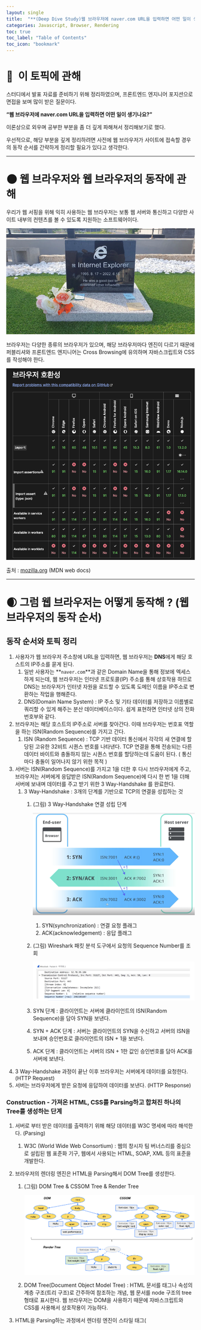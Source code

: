 ```yaml
---
layout: single
title:  "**(Deep Dive Study)웹 브라우저에 naver.com URL을 입력하면 어떤 일이 생기나요? + 이론을 통한 렌더링 최적화 고민**"
categories: Javascript, Browser, Rendering
toc: true
toc_label: "Table of Contents"
toc_icon: "bookmark"
---
```


# 🌱  이 토픽에 관해

스터디에서 발표 자료를 준비하기 위해 정리하였으며, 프론트엔드 엔지니어 포지션으로 면접을 보며 많이 받은 질문이다. 

**“웹 브라우저에 naver.com URL을 입력하면 어떤 일이 생기나요?”**

이론상으로 외우며 공부한 부분을 좀 더 깊게 파해쳐서 정리해보기로 했다.

우선적으로, 해당 부분을 깊게 정리하려면 사전에 웹 브라우저가 사이트에 접속할 경우의 동작 순서를 간략하게 정리할 필요가 있다고 생각한다.

---

# 🌑 웹 브라우저와 웹 브라우저의 동작에 관해

우리가 웹 서핑을 위해 익히 사용하는 웹 브라우저는 보통 웹 서버와 통신하고 다양한 사이트 내부의 컨텐츠를 볼 수 있도록 지원하는 소프트웨어이다.

![Untitled](/assets/images/posts/2023-09-17-Browser-rendering/browser01.png)

브라우저는 다양한 종류의 브라우저가 있으며, 해당 브라우저마다 엔진이 다르기 때문에 퍼블리셔와 프론트엔드 엔지니어는 Cross Browsing에 유의하며 자바스크립트와 CSS를 작성해야 한다.

![Untitled](/assets/images/posts/2023-09-17-Browser-rendering/browser02.png)

출처 : [mozilla.org](http://mozilla.org) (MDN web docs)

---

# 🌒 그럼 웹 브라우저는 어떻게 동작해 ? (웹 브라우저의 동작 순서)

## 동작 순서와 토픽 정리

1. 사용자가 웹 브라우저 주소창에 URL을 입력하면, 웹 브라우저는 **DNS**에게 해당 호스트의 IP주소를 묻게 된다.
    1. 일반 사용자는 **`naver.com`**과 같은 Domain Name을 통해 정보에 엑세스하게 되는데, 웹 브라우저는 인터넷 프로토콜(IP) 주소를 통해 상호작용 하므로 DNS는 브라우저가 인터넷 자원을 로드할 수 있도록 도메인 이름을 IP주소로 변환하는 작업을 행해준다.
    2. DNS(Domain Name System) : IP 주소 및 기타 데이터를 저장하고 이름별로 쿼리할 수 있게 해주는 분산 데이터베이스이다. 쉽게 표현하면 인터넷 상의 전화번호부와 같다.
2. 브라우저는 해당 호스트의 IP주소로 서버를 찾아간다. 이때 브라우저는 번호표 역할을 하는 ISN(Random Sequence)를 가지고 간다.
    1. ISN (Random Sequence) : TCP 기반 데이터 통신에서 각각의 새 연결에 할당된 고유한 32비트 시퀀스 번호를 나타낸다. TCP 연결을 통해 전송되는 다른 데이터 바이트와 충돌하지 않는 시퀀스 번호를 할당하는데 도움이 된다. ( 통신마다 충돌이 일어나지 않기 위한 목적 )
3. 서버는 ISN(Random Sequence)를 가지고 1을 더한 후 다시 브라우저에게 주고, 브라우저는 서버에게 응답받은 ISN(Random Sequence)에 다시 한 번 1을 더해 서버에 보내며 데이터를 주고 받기 위한 3 Way-Handshake 를 완료한다.
    1. 3 Way-Handshake : 3개의 단계를 기반으로 TCP의 연결을 성립하는 것
        1. (그림) 3 Way-Handshake 연결 성립 단계
            
            ![Untitled](/assets/images/posts/2023-09-17-Browser-rendering/browser03.png)
            
            1. SYN(synchronization) : 연결 요청 플래그
            2. ACK(acknowledgement) : 응답 플래그 
        2. (그림) Wireshark 패킷 분석 도구에서 요청의 Sequence Number를 조회
            
            ![Untitled](/assets/images/posts/2023-09-17-Browser-rendering/browser04.png)
            
        3. SYN 단계 : 클라이언트는 서버에 클라이언트의 ISN(Random Sequence)을 담아 SYN을 보낸다.
        4. SYN + ACK 단계 : 서버는 클라이언트의 SYN을 수신하고 서버의 ISN을 보내며 승인번호로 클라이언트의 ISN + 1을 보낸다.
        5. ACK 단계 : 클라이언트는 서버의 ISN + 1한 값인 승인번호를 담아 ACK를 서버에 보낸다.
4. 3 Way-Handshake 과정이 끝난 이후 브라우저는 서버에게 데이터를 요청한다. (HTTP Request)
5. 서버는 브라우저에게 받은 요청에 응답하여 데이터를 보낸다. (HTTP Response)

### **Construction** - 가져온 HTML, CSS를 Parsing하고 합쳐진 하나의 Tree를 생성하는 단계

1. 서버로 부터 받은 데이터를 출력하기 위해 해당 데이터를 W3C 명세에 따라 해석한다. (Parsing)
    1. W3C (World Wide Web Consortium) : 웹의 창시자 팀 버너스리를 중심으로 설립된 웹 표준화 기구, 웹에서 사용되는 HTML, SOAP, XML 등의 표준을 개발한다.
2. 브라우저의 렌더링 엔진은 HTML을 Parsing해서 DOM Tree를 생성한다.
    1. (그림) DOM Tree & CSSOM Tree & Render Tree
        
        ![Untitled](/assets/images/posts/2023-09-17-Browser-rendering/browser05.png)
        
    2. DOM Tree(Document Object Model Tree) : HTML 문서를 태그나 속성의 계층 구조(트리 구조)로 간주하여 참조하는 개념, 웹 문서를 node 구조의 tree 형태로 표시한다. 웹 브라우저는 DOM을 사용하기 때문에 자바스크립트와 CSS를 사용해서 상호작용이 가능하다.
3. HTML을 Parsing하는 과정에서 렌더링 엔진이 스타일 태그(<style>)를 만난다면 HTML Parsing 작업을 중지하고, CSS Parsing 작업을 시작하여 CSSOM Tree를 생성한다.
    1. CSSOM Tree(CSS Object Model Tree) : HTML 문서를 DOM Tree로 만든 것처럼, CSS도 브라우저가 이해하고 처리할 수 있도록 변환해서 만든 계층 구조
4. CSS Parsing을 종료하고 HTML Parsing이 중단된 지점부터 다시 Parsing을 진행한다. 그러다가 스크립트 태그(<script>)를 만나면 다시 HTML Parsing을 중단하고 자바스크립트 엔진에게 제어 권한을 넘긴다.
5. 자바스크립트 엔진은 코드를 해석하여 AST를 생성한 후 실행한다.
    1. (그림) 자바스크립트 코드와 해당 코드를 바탕으로 생성된 AST
        
        ![Untitled](/assets/images/posts/2023-09-17-Browser-rendering/browser06.png)
        
    2. AST(Abstract Syntax Tree) 추상 구문 트리 : 각 노드는 소스코드에서 발생되는 구조를 나타내고, 소스코드를 문법에 맞게 노드로 쪼개서 만든 트리이다. 추상적이라는 의미는 실제 구문에서 나타나는 세세한 정보를 나타내지 않는다는 것을 의미한다.
1. 다음으로 중단되었던 HTML Parsing 작업을 완료한다.
2. 앞서 만든 DOM Tree와 CSSOM Tree를 합쳐서 Render Tree를 생성한다.
    
    ![Untitled](/assets/images/posts/2023-09-17-Browser-rendering/browser07.png)
    

### **Operation - 시각화 단계 (layout, paint, composition**

1. 이후 렌더링 엔진은 Layout 작업을 시작하는데 이 작업은 Render Tree의 노드들을 화면의 올바른 위치에 표시하는 것을 의미한다. (layout)
2. UI Backend가 Render Tree의 노드들을 돌면서 UI를 그린다. (paint)
3. 노드들의 레이어를 순서대로 구성한다. z-index가 낮은 요소를 먼저 놓고, 그 다음 높은 요소를 놓는다. (composition)
    1. z-index : CSS 스타일 코드 중, 창을 순서대로 배치하는 스타일

> “Better UX” 좀 더 나은 사용자 경험

이러한 Parsing과 배치(Layout), UI를 paint 하는 과정은 브라우저가 사용자에게 더 빠르게 화면을 출력해주기 위해 서버로부터 데이터의 일부를 받고 나서 화면에 표시하고 또 데이터를 받게 되면 화면에 표시하는 것을 반복한다.

이 때문에 웹 페이지의 화면은 한 번에 렌더링 되지 않고, 부분적으로 렌더링 되는 현상이 나타나는 것이다.
> 
1. 최종적으로 웹의 사용자에게 결과 화면을 출력한다.

---

# 이론을 통한 렌더링 최적화 🧐

```jsx
<script src="script.js"></script>
```

여담으로 script 태그를 head가 아닌 body의 끝에 삽입하거나 defer 옵션을 사용하라는 말을 한 번쯤은 들어봤을 것이다.

NHN Cloud 에서 발표한 ‘[2018] 프런트엔드 성능 최적화’ 라는 영상이 있는데, 

<script> 태그의 삽입 위치를 통해서도 렌더링 최적화를 경험할 수 있는 부분이다.

![Untitled](/assets/images/posts/2023-09-17-Browser-rendering/browser08.png)

자료 URL : https://www.youtube.com/watch?v=G1IWq2blu8c&t=970s

이 부분은 브라우저 렌더링 과정을 살펴보면 이해할 수 있는 부분인데,

결론부터 말하면 HTML을 Parsing하는 과정에서 script 태그를 만나 parsing을 중단하고 AST를 생성하고 실행하는 과정이 있기 때문에 스크립트 삽입 위치에 따라 렌더링 시간이 달라진다는 것이다.

## <head> 에 스크립트를 배치할 경우

<head>에 스크립트를 포함할 경우 parsing을 멈추고, JS 파일을 받아오고 실행한 뒤 다시 HTML을 parsing 하는 과정을 진행할텐데..

Javascript 크기가 클 경우 렌더링이 너무 오래걸려서 사용자가 페이지를 보기까지 많은 시간이 소요될 것이다..

그러므로 <head> 태그 안에 스크립트 파일을 배치하는 것은 좋은 방법이라고 볼 수 없다.

## <body> 에 스크립트를 배치할 경우

<body> 하단에 스크립트를 배치할 경우 HTML parsing을 먼저 진행하고 JS파일을 받아와 실행하게 된다.

<body>에 삽입할 경우 화면 렌더링에 <head> 보다 좀 더 효과적일 수 있으나, Javascript가 포함된 콘텐츠를 보기 위해서는 오래 걸릴 것이다.

## async 속성 사용

```jsx
<script async src="script.js"></script>
```

async 속성은 <head>태그 안에 스크립트 태그를 배치하고 async 속성과 함께 사용하게 된다.

async 속성은 파싱과 Javascript 불러오기를 병렬적으로 진행하기 때문에 기존 방법들보다는 다운로드 시간이 절약되어 효율적이긴 하지만, 결국 JS를 실행하는 단계에서 HTML Parsing이 중단되기 때문에 의존성이 있는 페이지라면 문제가 될 수 있으므로 유의해서 사용해야 하는 속성이다.

## defer 속성 사용

```jsx
<script defer src="script.js"></script>
```

defer 속성은 async 속성과 마찬가지로 <head>에 스크립트 태그를 배치하고 defer 속성과 함께 사용하게 된다.

병렬적으로 파싱과 Javascript 불러오기를 진행하게 되고, 파싱이 모두 끝나면 Javascript를 실행한다.

병렬적으로 진행되기 때문에 다운로드 시간도 절약되고 async 속성과 다르게 파싱하는 도중에 Javscript 파일을 모두 다운 받고, 파싱이 끝난 후 순서대로 파일을 실행하기 때문에 원하는 방향대로 스크립트를 실행할 수 있다.

결론적으로 외부 스크립트를 다운받아 불러와야할 경우에는 defer 속성을 사용하는 것이 최선이라고 생각할 수 있다.